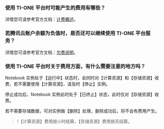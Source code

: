 ### 使用 TI-ONE 平台时可能产生的费用有哪些？

详情您可请参考官方文档：[计费概述](https://cloud.tencent.com/document/product/851/39693)。

### 若腾讯云账户余额为负值时，是否还可以继续使用 TI-ONE 平台服务？

详情您可请参考官方文档：[欠费说明](https://cloud.tencent.com/document/product/851/39695)。

### 使用 TI-ONE 平台时关于费用方面，有什么需要注意的地方吗？

Notebook 实例处于【运行中】状态时，会同时对【计算资源】和【存储资源】收费，若不需要使用【计算资源】，请及时【停止】实例。

停止成功后，Notebook 实例此时处于【已终止】状态，此时仅对【存储资源】收费。

若不需要存储数据，可对实例做【删除】处理，删除成功后，将不会有费用产生。

>!【计算资源】费用按小时结算，【存储资源】费用按天结算。

